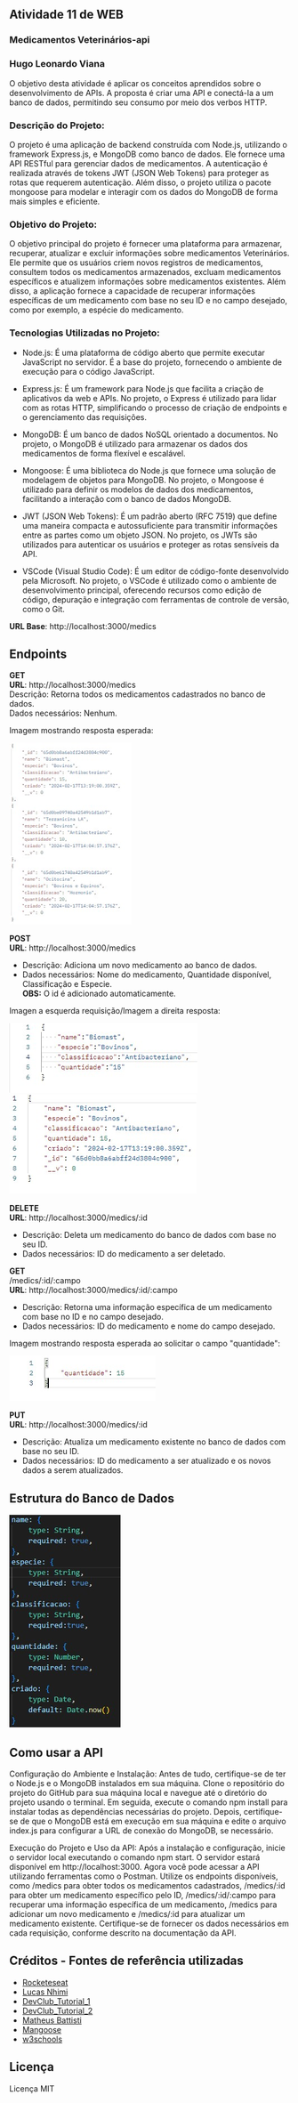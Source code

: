 ## Atividade 11 de WEB

### Medicamentos Veterinários-api

### Hugo Leonardo Viana

<p>
    O objetivo desta atividade é aplicar os conceitos aprendidos sobre o desenvolvimento de APIs. A proposta é criar uma API e conectá-la a um banco de dados, permitindo seu consumo por meio dos verbos HTTP.
</p>

### Descrição do Projeto:

<p>
    O projeto é uma aplicação de backend construída com Node.js, utilizando o framework Express.js, e MongoDB como banco de dados. Ele fornece uma API RESTful para gerenciar dados de medicamentos. A autenticação é realizada através de tokens JWT (JSON Web Tokens) para proteger as rotas que requerem autenticação. Além disso, o projeto utiliza o pacote mongoose para modelar e interagir com os dados do MongoDB de forma mais simples e eficiente.
</p>

### Objetivo do Projeto:

<p>
    O objetivo principal do projeto é fornecer uma plataforma para armazenar, recuperar, atualizar e excluir informações sobre medicamentos Veterinários. Ele permite que os usuários criem novos registros de medicamentos, consultem todos os medicamentos armazenados, excluam medicamentos específicos e atualizem informações sobre medicamentos existentes. Além disso, a aplicação fornece a capacidade de recuperar informações específicas de um medicamento com base no seu ID e no campo desejado, como por exemplo, a espécie do medicamento.

</p>

### Tecnologias Utilizadas no Projeto:

- Node.js: É uma plataforma de código aberto que permite executar JavaScript no servidor. É a base do projeto, fornecendo o ambiente de execução para o código JavaScript.

- Express.js: É um framework para Node.js que facilita a criação de aplicativos da web e APIs. No projeto, o Express é utilizado para lidar com as rotas HTTP, simplificando o processo de criação de endpoints e o gerenciamento das requisições.

- MongoDB: É um banco de dados NoSQL orientado a documentos. No projeto, o MongoDB é utilizado para armazenar os dados dos medicamentos de forma flexível e escalável.

- Mongoose: É uma biblioteca do Node.js que fornece uma solução de modelagem de objetos para MongoDB. No projeto, o Mongoose é utilizado para definir os modelos de dados dos medicamentos, facilitando a interação com o banco de dados MongoDB.

- JWT (JSON Web Tokens): É um padrão aberto (RFC 7519) que define uma maneira compacta e autossuficiente para transmitir informações entre as partes como um objeto JSON. No projeto, os JWTs são utilizados para autenticar os usuários e proteger as rotas sensíveis da API.

- VSCode (Visual Studio Code): É um editor de código-fonte desenvolvido pela Microsoft. No projeto, o VSCode é utilizado como o ambiente de desenvolvimento principal, oferecendo recursos como edição de código, depuração e integração com ferramentas de controle de versão, como o Git.

**URL Base**: http://localhost:3000/medics

## Endpoints

**GET**  
**URL**: http://localhost:3000/medics  
Descrição: Retorna todos os medicamentos cadastrados no banco de dados.  
Dados necessários: Nenhum.

Imagem mostrando resposta esperada:

![Resposta](/imagens/getResp.jpg "Resposta")

**POST**  
**URL**: http://localhost:3000/medics

- Descrição: Adiciona um novo medicamento ao banco de dados.
- Dados necessários: Nome do medicamento, Quantidade disponível, Classificação e Especie.  
  **OBS:** O id é adicionado automaticamente.

Imagen a esquerda requisição/Imagem a direita resposta:

![Requisição](/imagens/postRequisit.jpg "Requisição")
![Resposta](/imagens/postResp.jpg "Resposta")

**DELETE**  
**URL**: http://localhost:3000/medics/:id

- Descrição: Deleta um medicamento do banco de dados com base no seu ID.
- Dados necessários: ID do medicamento a ser deletado.

**GET**  
/medics/:id/:campo  
**URL**: http://localhost:3000/medics/:id/:campo

- Descrição: Retorna uma informação específica de um medicamento com base no ID e no campo desejado.
- Dados necessários: ID do medicamento e nome do campo desejado.

Imagem mostrando resposta esperada ao solicitar o campo "quantidade":

![Resposta](/imagens/getCamp.jpg "Resposta")

**PUT**  
**URL**: http://localhost:3000/medics/:id

- Descrição: Atualiza um medicamento existente no banco de dados com base no seu ID.
- Dados necessários: ID do medicamento a ser atualizado e os novos dados a serem atualizados.

## Estrutura do Banco de Dados

![Estrutura](/imagens/estrut.jpg "Estrutura")

## Como usar a API

Configuração do Ambiente e Instalação: Antes de tudo, certifique-se de ter o Node.js e o MongoDB instalados em sua máquina. Clone o repositório do projeto do GitHub para sua máquina local e navegue até o diretório do projeto usando o terminal. Em seguida, execute o comando npm install para instalar todas as dependências necessárias do projeto. Depois, certifique-se de que o MongoDB está em execução em sua máquina e edite o arquivo index.js para configurar a URL de conexão do MongoDB, se necessário.

Execução do Projeto e Uso da API: Após a instalação e configuração, inicie o servidor local executando o comando npm start. O servidor estará disponível em http://localhost:3000. Agora você pode acessar a API utilizando ferramentas como o Postman. Utilize os endpoints disponíveis, como /medics para obter todos os medicamentos cadastrados, /medics/:id para obter um medicamento específico pelo ID, /medics/:id/:campo para recuperar uma informação específica de um medicamento, /medics para adicionar um novo medicamento e /medics/:id para atualizar um medicamento existente. Certifique-se de fornecer os dados necessários em cada requisição, conforme descrito na documentação da API.

## Créditos - Fontes de referência utilizadas

- [Rocketeseat](https://www.youtube.com/watch?v=ghTrp1x_1As&t=1507s)
- [Lucas Nhimi](https://www.youtube.com/watch?v=3Eam3ogU-uk&t=227s)
- [DevClub_Tutorial_1](https://www.youtube.com/watch?v=lZ1Xa930O6Q&t=1539s)
- [DevClub_Tutorial_2](https://www.youtube.com/watch?v=lnEnF1hey5g&t=2s)
- [Matheus Battisti](https://www.youtube.com/watch?v=anMK76I2dUA&t=286s)
- [Mangoose](https://mongoosejs.com/)
- [w3schools](https://www.w3schools.com/)

## Licença

Licença MIT
